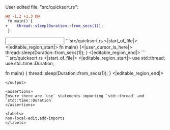 <events>
User edited file: "src/quicksort.rs":

```diff
@@ -1,2 +1,3 @@
 fn main() {
+    thread::sleep(Duration::from_secs(1));
 }
```
</events>

<input>
```src/quicksort.rs
<|start_of_file|>
<|editable_region_start|>
fn main() {<|user_cursor_is_here|>
    thread::sleep(Duration::from_secs(1));
}
<|editable_region_end|>
```
</input>

<output>
```src/quicksort.rs
<|start_of_file|>
<|editable_region_start|>
use std::thread;
use std::time::Duration;

fn main() {
    thread::sleep(Duration::from_secs(1));
}
<|editable_region_end|>
```
</output>

<assertions>
Ensure there are `use` statements importing `std::thread` and `std::time::Duration`
</assertions>

<labels>
non-local-edit,add-imports
</labels>
